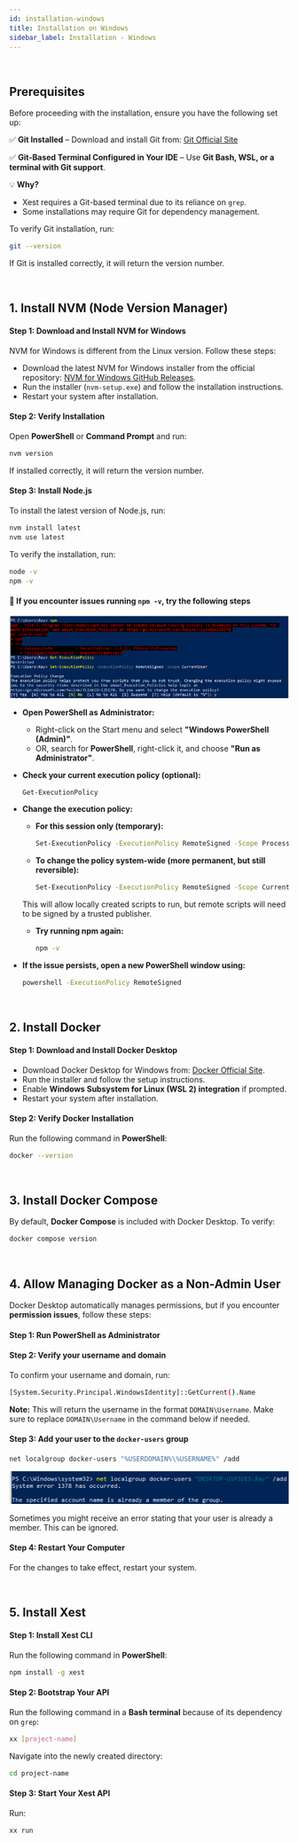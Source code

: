 ```yaml
---
id: installation-windows
title: Installation on Windows
sidebar_label: Installation - Windows
---
```


<br/>

## **Prerequisites**

Before proceeding with the installation, ensure you have the following set up:

✅ **Git Installed** – Download and install Git from: [Git Official Site](https://git-scm.com/downloads)

✅ **Git-Based Terminal Configured in Your IDE** – Use **Git Bash, WSL, or a terminal with Git support**.

💡 **Why?**

- Xest requires a Git-based terminal due to its reliance on `grep`.
- Some installations may require Git for dependency management.

To verify Git installation, run:

```sh
git --version
```

If Git is installed correctly, it will return the version number.

<br/>

## **1. Install NVM (Node Version Manager)**

#### **Step 1: Download and Install NVM for Windows**

NVM for Windows is different from the Linux version. Follow these steps:

- Download the latest NVM for Windows installer from the official repository: [NVM for Windows GitHub Releases](https://github.com/coreybutler/nvm-windows/releases).
- Run the installer (`nvm-setup.exe`) and follow the installation instructions.
- Restart your system after installation.

#### **Step 2: Verify Installation**

Open **PowerShell** or **Command Prompt** and run:

```sh
nvm version
```

If installed correctly, it will return the version number.
&nbsp;

#### **Step 3: Install Node.js**

To install the latest version of Node.js, run:

```sh
nvm install latest  
nvm use latest
```

To verify the installation, run:

```sh
node -v  
npm -v
```

#### **📌 If you encounter issues running `npm -v`, try the following steps**  

![npm -v error](../docs/Error_1.png)

- **Open PowerShell as Administrator:**
  - Right-click on the Start menu and select **"Windows PowerShell (Admin)"**.
  - OR, search for **PowerShell**, right-click it, and choose **"Run as Administrator"**.

- **Check your current execution policy (optional):**

   ```sh
   Get-ExecutionPolicy
   ```

- **Change the execution policy:**
  - **For this session only (temporary):**

     ```sh
     Set-ExecutionPolicy -ExecutionPolicy RemoteSigned -Scope Process
     ```

  - **To change the policy system-wide (more permanent, but still reversible):**

     ```sh
     Set-ExecutionPolicy -ExecutionPolicy RemoteSigned -Scope CurrentUser
     ```

   This will allow locally created scripts to run, but remote scripts will need to be signed by a trusted publisher.

  - **Try running npm again:**

     ```sh
     npm -v
     ```

- **If the issue persists, open a new PowerShell window using:**

   ```sh
   powershell -ExecutionPolicy RemoteSigned
   ```

<br/>

## **2. Install Docker**

#### **Step 1: Download and Install Docker Desktop**

- Download Docker Desktop for Windows from: [Docker Official Site](https://www.docker.com/products/docker-desktop).
- Run the installer and follow the setup instructions.
- Enable **Windows Subsystem for Linux (WSL 2) integration** if prompted.
- Restart your system after installation.

#### **Step 2: Verify Docker Installation**

Run the following command in **PowerShell**:

```sh
docker --version
```

<br/>

## **3. Install Docker Compose**

By default, **Docker Compose** is included with Docker Desktop. To verify:

```sh
docker compose version
```

<br/>

## **4. Allow Managing Docker as a Non-Admin User**

Docker Desktop automatically manages permissions, but if you encounter **permission issues**, follow these steps:

#### **Step 1: Run PowerShell as Administrator**

#### **Step 2: Verify your username and domain**

To confirm your username and domain, run:

```sh
[System.Security.Principal.WindowsIdentity]::GetCurrent().Name
```

**Note:** This will return the username in the format `DOMAIN\Username`. Make sure to replace `DOMAIN\Username` in the command below if needed.

#### **Step 3: Add your user to the `docker-users` group**

```sh
net localgroup docker-users "%USERDOMAIN%\%USERNAME%" /add
```

![Docker users error](../docs/error_2.png)

Sometimes you might receive an error stating that your user is already a member. This can be ignored.

#### **Step 4: Restart Your Computer**

For the changes to take effect, restart your system.

<br/>

## **5. Install Xest**

#### **Step 1: Install Xest CLI**

Run the following command in **PowerShell**:

```sh
npm install -g xest
```

#### **Step 2: Bootstrap Your API**

Run the following command in a **Bash terminal** because of its dependency on `grep`:

```sh
xx [project-name]
```

Navigate into the newly created directory:

```sh
cd project-name
```

#### **Step 3: Start Your Xest API**

Run:

```sh
xx run
```